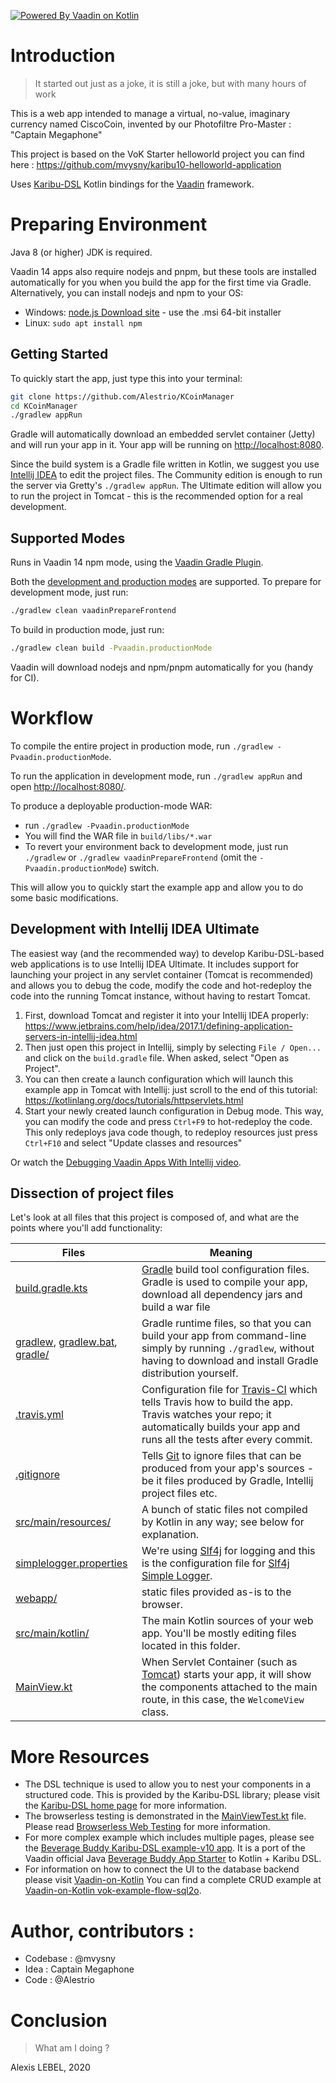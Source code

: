 [![Powered By Vaadin on Kotlin](http://vaadinonkotlin.eu/iconography/vok_badge.svg)](http://vaadinonkotlin.eu)

# Introduction
> It started out just as a joke, it is still a joke, but with many hours of work

This is a web app intended to manage a virtual, no-value, imaginary currency named CiscoCoin, invented by our Photofiltre Pro-Master : "Captain Megaphone"

This project is based on the VoK Starter helloworld project you can find here :
https://github.com/mvysny/karibu10-helloworld-application


Uses [Karibu-DSL](https://github.com/mvysny/karibu-dsl) Kotlin bindings for the [Vaadin](https://vaadin.com) framework.

# Preparing Environment

Java 8 (or higher) JDK is required.

Vaadin 14 apps also require nodejs and pnpm, but these tools are installed automatically for you
when you build the app for the first time via Gradle.
Alternatively, you can install nodejs and npm to your OS:

* Windows: [node.js Download site](https://nodejs.org/en/download/) - use the .msi 64-bit installer
* Linux: `sudo apt install npm`

## Getting Started

To quickly start the app, just type this into your terminal:

```bash
git clone https://github.com/Alestrio/KCoinManager
cd KCoinManager
./gradlew appRun
```

Gradle will automatically download an embedded servlet container (Jetty) and will run your app in it. Your app will be running on
[http://localhost:8080](http://localhost:8080).

Since the build system is a Gradle file written in Kotlin, we suggest you
use [Intellij IDEA](https://www.jetbrains.com/idea/download)
to edit the project files. The Community edition is enough to run the server
via Gretty's `./gradlew appRun`. The Ultimate edition will allow you to run the
project in Tomcat - this is the recommended
option for a real development.

## Supported Modes

Runs in Vaadin 14 npm mode, using the [Vaadin Gradle Plugin](https://github.com/vaadin/vaadin-gradle-plugin).

Both the [development and production modes](https://vaadin.com/docs/v14/flow/production/tutorial-production-mode-basic.html) are supported.
To prepare for development mode, just run:

```bash
./gradlew clean vaadinPrepareFrontend
```

To build in production mode, just run:

```bash
./gradlew clean build -Pvaadin.productionMode
```

Vaadin will download nodejs and npm/pnpm automatically for you (handy for CI).

# Workflow

To compile the entire project in production mode, run `./gradlew -Pvaadin.productionMode`.

To run the application in development mode, run `./gradlew appRun` and open [http://localhost:8080/](http://localhost:8080/).

To produce a deployable production-mode WAR:
- run `./gradlew -Pvaadin.productionMode`
- You will find the WAR file in `build/libs/*.war`
- To revert your environment back to development mode, just run `./gradlew` or `./gradlew vaadinPrepareFrontend`
  (omit the `-Pvaadin.productionMode`) switch.

This will allow you to quickly start the example app and allow you to do some basic modifications.

## Development with Intellij IDEA Ultimate

The easiest way (and the recommended way) to develop Karibu-DSL-based web applications is to use Intellij IDEA Ultimate.
It includes support for launching your project in any servlet container (Tomcat is recommended)
and allows you to debug the code, modify the code and hot-redeploy the code into the running Tomcat
instance, without having to restart Tomcat.

1. First, download Tomcat and register it into your Intellij IDEA properly: https://www.jetbrains.com/help/idea/2017.1/defining-application-servers-in-intellij-idea.html
2. Then just open this project in Intellij, simply by selecting `File / Open...` and click on the
   `build.gradle` file. When asked, select "Open as Project".
2. You can then create a launch configuration which will launch this example app in Tomcat with Intellij: just
   scroll to the end of this tutorial: https://kotlinlang.org/docs/tutorials/httpservlets.html
3. Start your newly created launch configuration in Debug mode. This way, you can modify the code
   and press `Ctrl+F9` to hot-redeploy the code. This only redeploys java code though, to
   redeploy resources just press `Ctrl+F10` and select "Update classes and resources"
   
Or watch the [Debugging Vaadin Apps With Intellij video](https://www.youtube.com/watch?v=M0Q7D03bYXc).

## Dissection of project files

Let's look at all files that this project is composed of, and what are the points where you'll add functionality:

| Files | Meaning
| ----- | -------
| [build.gradle.kts](build.gradle.kts) | [Gradle](https://gradle.org/) build tool configuration files. Gradle is used to compile your app, download all dependency jars and build a war file
| [gradlew](gradlew), [gradlew.bat](gradlew.bat), [gradle/](gradle) | Gradle runtime files, so that you can build your app from command-line simply by running `./gradlew`, without having to download and install Gradle distribution yourself.
| [.travis.yml](.travis.yml) | Configuration file for [Travis-CI](http://travis-ci.org/) which tells Travis how to build the app. Travis watches your repo; it automatically builds your app and runs all the tests after every commit.
| [.gitignore](.gitignore) | Tells [Git](https://git-scm.com/) to ignore files that can be produced from your app's sources - be it files produced by Gradle, Intellij project files etc.
| [src/main/resources/](src/main/resources) | A bunch of static files not compiled by Kotlin in any way; see below for explanation.
| [simplelogger.properties](src/main/resources/simplelogger.properties) | We're using [Slf4j](https://www.slf4j.org/) for logging and this is the configuration file for [Slf4j Simple Logger](https://www.slf4j.org/api/org/slf4j/impl/SimpleLogger.html).
| [webapp/](src/main/webapp) | static files provided as-is to the browser.
| [src/main/kotlin/](src/main/kotlin) | The main Kotlin sources of your web app. You'll be mostly editing files located in this folder.
| [MainView.kt](src/main/kotlin/org/alestrio/kcoinmanager/view/WelcomeView.kt) | When Servlet Container (such as [Tomcat](http://tomcat.apache.org/)) starts your app, it will show the components attached to the main route, in this case, the `WelcomeView` class.

# More Resources

* The DSL technique is used to allow you to nest your components in a structured code. This is provided by the
  Karibu-DSL library; please visit the [Karibu-DSL home page](https://github.com/mvysny/karibu-dsl) for more information.
* The browserless testing is demonstrated in the [MainViewTest.kt](src/test/kotlin/com/vaadin/flow/demo/helloworld/MainViewTest.kt) file.
  Please read [Browserless Web Testing](https://github.com/mvysny/karibu-testing) for more information.
* For more complex example which includes multiple pages, please see the [Beverage Buddy Karibu-DSL example-v10 app](https://github.com/mvysny/karibu-dsl#quickstart-vaadin-10-flow).
  It is a port of the Vaadin official Java [Beverage Buddy App Starter](https://github.com/vaadin/beverage-starter-flow) to Kotlin + Karibu DSL.
* For information on how to connect the UI to the database backend please visit [Vaadin-on-Kotlin](http://www.vaadinonkotlin.eu/)
  You can find a complete CRUD example at [Vaadin-on-Kotlin vok-example-flow-sql2o](https://github.com/mvysny/vaadin-on-kotlin#vaadin-10-flow-example-project).

# Author, contributors :
- Codebase : @mvysny
- Idea : Captain Megaphone
- Code : @Alestrio

# Conclusion
> What am I doing ?
>
Alexis LEBEL, 2020